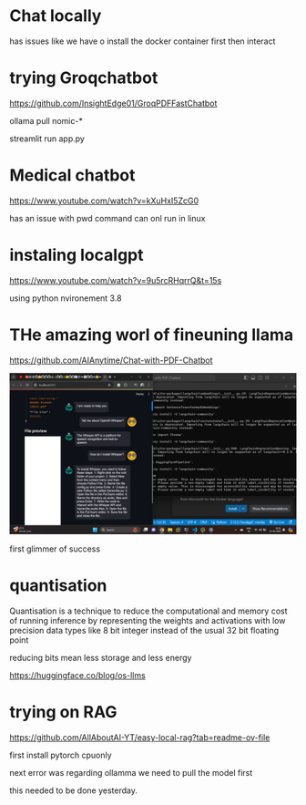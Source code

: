 # Chat locally

has issues like we have o install the docker container first then interact

# trying Groqchatbot

https://github.com/InsightEdge01/GroqPDFFastChatbot

ollama pull nomic-*

streamlit run app.py

# Medical chatbot

https://www.youtube.com/watch?v=kXuHxI5ZcG0

has an issue with pwd command can onl run in linux

# instaling localgpt

https://www.youtube.com/watch?v=9u5rcRHqrrQ&t=15s

using python nvironement 3.8

# THe amazing worl of fineuning llama
https://github.com/AIAnytime/Chat-with-PDF-Chatbot

![](2024-04-15-01-02-08.png)

first glimmer of success

# quantisation

Quantisation is a technique to reduce the computational and memory cost of running inference by representing the weights and activations with low precision data types like 8 bit integer instead of the usual 32 bit floating point

reducing bits mean less storage and less energy

https://huggingface.co/blog/os-llms


# trying on RAG

https://github.com/AllAboutAI-YT/easy-local-rag?tab=readme-ov-file

first install pytorch cpuonly

next error was regarding ollamma we need to pull the model first

this needed to be done yesterday.

